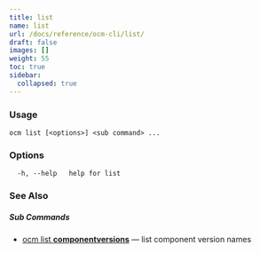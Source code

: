 ```yaml
---
title: list
name: list
url: /docs/reference/ocm-cli/list/
draft: false
images: []
weight: 55
toc: true
sidebar:
  collapsed: true
---
```

### Usage

```
ocm list [<options>] <sub command> ...
```

### Options

```
  -h, --help   help for list
```

### See Also



##### Sub Commands

* [ocm list <b>componentversions</b>](/docs/reference/ocm-cli/list/componentversions/)	 &mdash; list component version names

